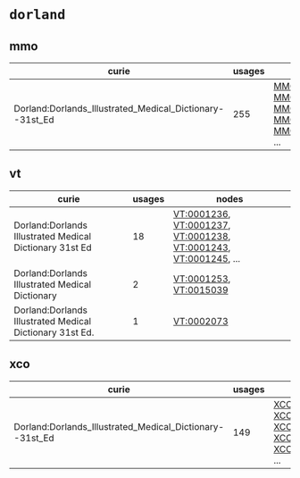 # `dorland`

## mmo

| curie                                                    |   usages | nodes                                                                                                                                                                                                                                                                                                      |
|----------------------------------------------------------|----------|------------------------------------------------------------------------------------------------------------------------------------------------------------------------------------------------------------------------------------------------------------------------------------------------------------|
| Dorland:Dorlands_Illustrated_Medical_Dictionary--31st_Ed |      255 | [MMO:0000000](http://purl.obolibrary.org/obo/MMO_0000000), [MMO:0000001](http://purl.obolibrary.org/obo/MMO_0000001), [MMO:0000002](http://purl.obolibrary.org/obo/MMO_0000002), [MMO:0000003](http://purl.obolibrary.org/obo/MMO_0000003), [MMO:0000004](http://purl.obolibrary.org/obo/MMO_0000004), ... |

## vt

| curie                                                    |   usages | nodes                                                                                                                                                                                                                                                                                            |
|----------------------------------------------------------|----------|--------------------------------------------------------------------------------------------------------------------------------------------------------------------------------------------------------------------------------------------------------------------------------------------------|
| Dorland:Dorlands Illustrated Medical Dictionary 31st Ed  |       18 | [VT:0001236](http://purl.obolibrary.org/obo/VT_0001236), [VT:0001237](http://purl.obolibrary.org/obo/VT_0001237), [VT:0001238](http://purl.obolibrary.org/obo/VT_0001238), [VT:0001243](http://purl.obolibrary.org/obo/VT_0001243), [VT:0001245](http://purl.obolibrary.org/obo/VT_0001245), ... |
| Dorland:Dorlands Illustrated Medical Dictionary          |        2 | [VT:0001253](http://purl.obolibrary.org/obo/VT_0001253), [VT:0015039](http://purl.obolibrary.org/obo/VT_0015039)                                                                                                                                                                                 |
| Dorland:Dorlands Illustrated Medical Dictionary 31st Ed. |        1 | [VT:0002073](http://purl.obolibrary.org/obo/VT_0002073)                                                                                                                                                                                                                                          |

## xco

| curie                                                    |   usages | nodes                                                                                                                                                                                                                                                                                                      |
|----------------------------------------------------------|----------|------------------------------------------------------------------------------------------------------------------------------------------------------------------------------------------------------------------------------------------------------------------------------------------------------------|
| Dorland:Dorlands_Illustrated_Medical_Dictionary--31st_Ed |      149 | [XCO:0000001](http://purl.obolibrary.org/obo/XCO_0000001), [XCO:0000002](http://purl.obolibrary.org/obo/XCO_0000002), [XCO:0000009](http://purl.obolibrary.org/obo/XCO_0000009), [XCO:0000011](http://purl.obolibrary.org/obo/XCO_0000011), [XCO:0000013](http://purl.obolibrary.org/obo/XCO_0000013), ... |


